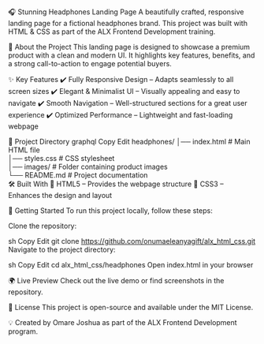 🎧 Stunning Headphones Landing Page
A beautifully crafted, responsive landing page for a fictional headphones brand. This project was built with HTML & CSS as part of the ALX Frontend Development training.

🌟 About the Project
This landing page is designed to showcase a premium product with a clean and modern UI. It highlights key features, benefits, and a strong call-to-action to engage potential buyers.

✨ Key Features
✔️ Fully Responsive Design – Adapts seamlessly to all screen sizes
✔️ Elegant & Minimalist UI – Visually appealing and easy to navigate
✔️ Smooth Navigation – Well-structured sections for a great user experience
✔️ Optimized Performance – Lightweight and fast-loading webpage

📂 Project Directory
graphql
Copy
Edit
headphones/
│── index.html        # Main HTML file  
│── styles.css        # CSS stylesheet  
│── images/           # Folder containing product images  
└── README.md         # Project documentation  
🛠️ Built With
🔹 HTML5 – Provides the webpage structure
🔹 CSS3 – Enhances the design and layout

🚀 Getting Started
To run this project locally, follow these steps:

Clone the repository:

sh
Copy
Edit
git clone https://github.com/onumaeleanyagift/alx_html_css.git
Navigate to the project directory:

sh
Copy
Edit
cd alx_html_css/headphones
Open index.html in your browser

🌍 Live Preview
Check out the live demo or find screenshots in the repository.

📄 License
This project is open-source and available under the MIT License.

💡 Created by Omare Joshua as part of the ALX Frontend Development program.
